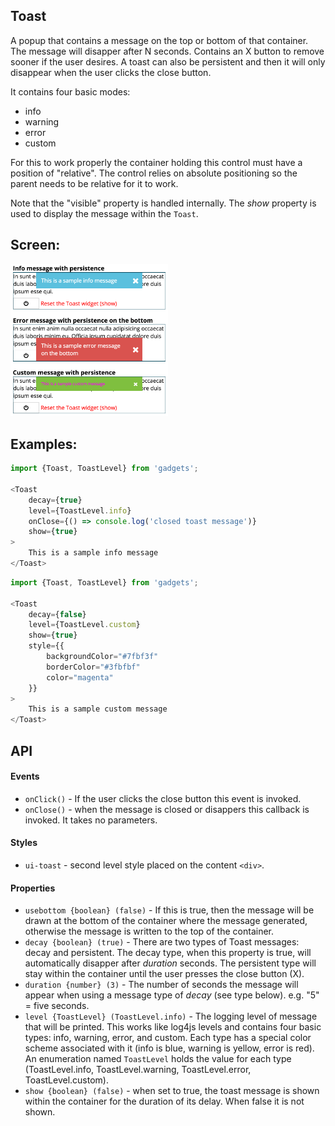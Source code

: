 <a name="module_Toast"></a>

## Toast
A popup that contains a message on the top or bottom of that container.
The message will disapper after N seconds.  Contains an X button to remove
sooner if the user desires.  A toast can also be persistent and then it
will only disappear when the user clicks the close button.

It contains four basic modes:

- info
- warning
- error
- custom

For this to work properly the container holding this control must have a
position of "relative".  The control relies on absolute positioning so the
parent needs to be relative for it to work.

Note that the "visible" property is handled internally.  The *show* property
is used to display the message within the `Toast`.

## Screen:
<img src="https://github.com/jmquigley/gadgets/blob/master/images/toast.png" width="50%" />

## Examples:

```javascript
import {Toast, ToastLevel} from 'gadgets';

<Toast
    decay={true}
    level={ToastLevel.info}
    onClose={() => console.log('closed toast message')}
    show={true}
>
    This is a sample info message
</Toast>
```

```javascript
import {Toast, ToastLevel} from 'gadgets';

<Toast
    decay={false}
    level={ToastLevel.custom}
    show={true}
    style={{
        backgroundColor="#7fbf3f"
        borderColor="#3fbfbf"
        color="magenta"
    }}
>
    This is a sample custom message
</Toast>
```

## API
#### Events
- `onClick()` - If the user clicks the close button this event is invoked.
- `onClose()` - when the message is closed or disappers this callback is
invoked.  It takes no parameters.

#### Styles
- `ui-toast` - second level style placed on the content `<div>`.

#### Properties
- `usebottom {boolean} (false)` - If this is true, then the message will be
drawn at the bottom of the container where the message generated,
otherwise the message is written to the top of the container.
- `decay {boolean} (true)` - There are two types of Toast messages: decay and
persistent.  The decay type, when this property is true, will automatically
disapper after *duration*  seconds.  The persistent type will stay within
the container until the user presses the close button (X).
- `duration {number} (3)` - The number of seconds the message will appear when
using a message type of *decay* (see type below). e.g. "5" = five seconds.
- `level {ToastLevel} (ToastLevel.info)` - The logging level of message that
will be printed.  This works like log4js levels and contains four basic
types: info, warning, error, and custom.  Each type has a special color scheme
associated with it (info is blue, warning is yellow, error is red).  An enumeration
named `ToastLevel` holds the value for each type (ToastLevel.info,
ToastLevel.warning, ToastLevel.error, ToastLevel.custom).
- `show {boolean} (false)` - when set to true, the toast message is shown within
the container for the duration of its delay.  When false it is not shown.


